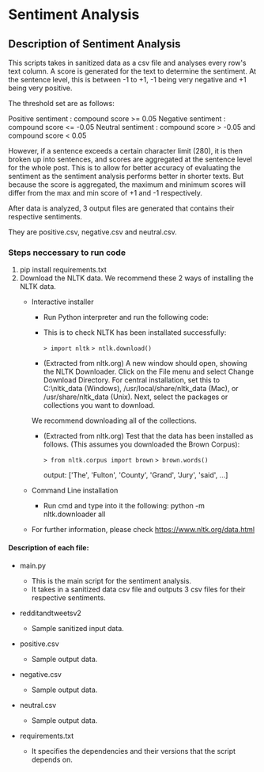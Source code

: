 # Sentiment Analysis

## Description of Sentiment Analysis

This scripts takes in sanitized data as a csv file and analyses every row's text column.
A score is generated for the text to determine the sentiment. At the sentence level, this is between -1
to +1, -1 being very negative and +1 being very positive.

The threshold set are as follows:

Positive sentiment	: compound score >= 0.05 
Negative sentiment	: compound score <= -0.05
Neutral sentiment	: compound score > -0.05 and compound score < 0.05 

However, if a sentence exceeds a certain character limit (280), it is then broken up into sentences, and scores
are aggregated at the sentence level for the whole post. This is to allow for better accuracy of evaluating
the sentiment as the sentiment analysis performs better in shorter texts. But because the score is aggregated,
the maximum and minimum scores will differ from the max and min score of +1 and -1 respectively.

After data is analyzed, 3 output files are generated that contains their respective sentiments.

They are positive.csv, negative.csv and neutral.csv.

### Steps neccessary to run code

1) pip install requirements.txt
2) Download the NLTK data. We recommend these 2 ways of installing the NLTK data.
	- Interactive installer
		- Run Python interpreter and run the following code:
		- This is to check NLTK has been installated successfully:
			
			``> import nltk``
			``> ntlk.download()``
	
		- (Extracted from nltk.org) A new window should open, showing the NLTK Downloader. 
		Click on the File menu and select Change Download Directory. 
		For central installation, set this to C:\nltk_data (Windows), 
		/usr/local/share/nltk_data (Mac), or /usr/share/nltk_data (Unix). 
		Next, select the packages or collections you want to download.

		We recommend downloading all of the collections.

		- (Extracted from nltk.org) Test that the data has been installed as follows. 
		(This assumes you downloaded the Brown Corpus): 
			
			``> from nltk.corpus import brown``
			``> brown.words()``

			output: ['The', 'Fulton', 'County', 'Grand', 'Jury', 'said', ...]

	- Command Line installation
		- Run cmd and type into it the following: python -m nltk.downloader all

	- For further information, please check https://www.nltk.org/data.html 

#### Description of each file:

- main.py

	- This is the main script for the sentiment analysis.
	- It takes in a sanitized data csv file and outputs 3 csv files for their respective sentiments.

- redditandtweetsv2

	- Sample sanitized input data.

- positive.csv

	- Sample output data.

- negative.csv

	- Sample output data.

- neutral.csv

	- Sample output data.

- requirements.txt

	- It specifies the dependencies and their versions that the script depends on.
